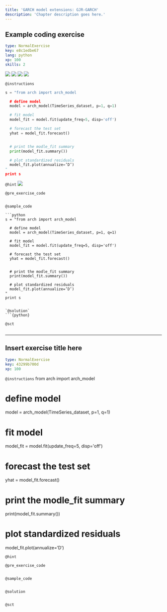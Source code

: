 ```yaml
---
title: 'GARCH model extensions: GJR-GARCH'
description: 'Chapter description goes here.'
---
```


## Example coding exercise

```yaml
type: NormalExercise
key: e8c1edbe67
lang: python
xp: 100
skills: 2
```

![](https://imgur.com/6ns3pCN.jpg?1)
![](https://imgur.com/ermuFjt.jpg?1)
![](https://imgur.com/jTnkBIv.jpg?1)
![](https://imgur.com/4wzLCMs.jpg?1)

`@instructions`
```python
s = "from arch import arch_model

  # define model
  model = arch_model(TimeSeries_dataset, p=1, q=1)

  # fit model
  model_fit = model.fit(update_freq=5, disp='off')

  # forecast the test set
  yhat = model_fit.forecast()


  # print the modle_fit summary
  print(model_fit.summary())

  # plot standardized residuals
  model_fit.plot(annualize=’D’)
"
print s
```

`@hint`
![](image-url)

`@pre_exercise_code`
```{python}

```

`@sample_code`
```{python}
```python
s = "from arch import arch_model

  # define model
  model = arch_model(TimeSeries_dataset, p=1, q=1)

  # fit model
  model_fit = model.fit(update_freq=5, disp='off')

  # forecast the test set
  yhat = model_fit.forecast()


  # print the modle_fit summary
  print(model_fit.summary())

  # plot standardized residuals
  model_fit.plot(annualize=’D’)
"
print s
```
```

`@solution`
```{python}

```

`@sct`
```{python}

```

---

## Insert exercise title here

```yaml
type: NormalExercise
key: 43299b700d
xp: 100
```



`@instructions`
from arch import arch_model

# define model
model = arch_model(TimeSeries_dataset, p=1, q=1)

# fit model
model_fit = model.fit(update_freq=5, disp='off')

# forecast the test set
yhat = model_fit.forecast()


# print the modle_fit summary
print(model_fit.summary())

# plot standardized residuals
model_fit.plot(annualize=’D’)

`@hint`


`@pre_exercise_code`
```{python}

```

`@sample_code`
```{python}

```

`@solution`
```{python}

```

`@sct`
```{python}

```
